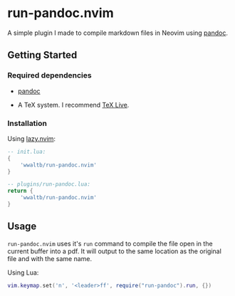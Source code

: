 # run-pandoc.nvim

A simple plugin I made to compile markdown files in Neovim using
[pandoc](https://github.com/jgm/pandoc).

## Getting Started

### Required dependencies

- [pandoc](https://github.com/jgm/pandoc)

- A TeX system. I recommend [TeX Live](https://tug.org/texlive/).

### Installation

Using [lazy.nvim](https://github.com/folke/lazy.nvim):

```lua
-- init.lua:
{
    'wwaltb/run-pandoc.nvim'
}

-- plugins/run-pandoc.lua:
return {
    'wwaltb/run-pandoc.nvim'
}
```

## Usage

`run-pandoc.nvim` uses it's `run` command to compile the file open in the
current buffer into a pdf. It will output to the same location as the original
file and with the same name.

Using Lua:

```lua
vim.keymap.set('n', '<leader>ff', require("run-pandoc").run, {})
```
